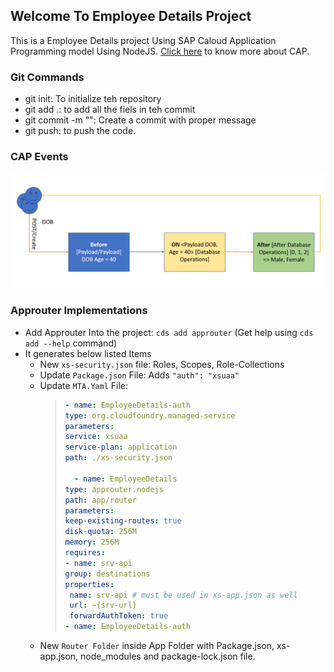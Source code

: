 ## Welcome To Employee Details Project
This is a Employee Details project Using SAP Caloud Application Programming model Using NodeJS. [Click here](https://cap.cloud.sap/docs/) to know more about CAP.

### Git Commands
- git init: To initialize teh repository
- git add .: to add all the fiels in teh commit
- git commit -m "<Message>": Create a commit with proper message
- git push: to push the code.


### CAP Events

![alt text](./images/image.png)

### Approuter Implementations
- Add Approuter Into the project: `cds add approuter` (Get help using `cds add --help` command)
- It generates below listed Items
    - New `xs-security.json` file: Roles, Scopes, Role-Collections
    - Update `Package.json` File: Adds `"auth": "xsuaa"`
    - Update `MTA.Yaml` File: 
        > ```yaml
        >- name: EmployeeDetails-auth
        >type: org.cloudfoundry.managed-service
        >parameters:
        > service: xsuaa
        > service-plan: application
        > path: ./xs-security.json
        >
        >   - name: EmployeeDetails
        >type: approuter.nodejs
        >path: app/router
        >parameters:
        >keep-existing-routes: true
        >disk-quota: 256M
        >memory: 256M
        >requires:
        >- name: srv-api
        >group: destinations
        >properties:
        >  name: srv-api # must be used in xs-app.json as well
        >  url: ~{srv-url}
        >  forwardAuthToken: true
        >- name: EmployeeDetails-auth
        >```
    - New `Router Folder` inside App Folder with Package.json, xs-app.json, node_modules and package-lock.json file.